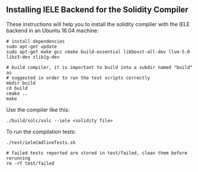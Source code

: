 ## Installing IELE Backend for the Solidity Compiler

These instructions will help you to install the solidity compiler with the IELE backend in an Ubuntu 16.04 machine:

```
# install dependencies
sudo apt-get update
sudo apt-get make gcc cmake build-essential libboost-all-dev llvm-5.0 libz3-dev zlib1g-dev

# build compiler, it is important to build into a subdir named "build" as
# suggested in order to run the test scripts correctly
mkdir build
cd build
cmake ..
make
```

Use the compiler like this:
```
./build/solc/solc --iele <solidity file>
```

To run the compilation tests:
```
./test/ieleCmdlineTests.sh

# failed tests reported are stored in test/failed, clean them before rerunning
rm -rf test/failed
```
